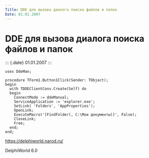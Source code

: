 ```yaml
---
Title: DDE для вызова диалога поиска файлов и папок
Date: 01.01.2007
---
```



DDE для вызова диалога поиска файлов и папок
============================================

::: {.date}
01.01.2007
:::

    uses DdeMan;
     
    procedure TForm1.Button1Click(Sender: TObject);
    begin
      with TDDEClientConv.Create(Self) do
      begin
        ConnectMode := ddeManual;
        ServiceApplication := 'explorer.exe';
        SetLink( 'Folders', 'AppProperties');
        OpenLink;
        ExecuteMacro('[FindFolder(, C:\Мои документы)]', False);
        CloseLink;
        Free;
      end;
    end;

<https://delphiworld.narod.ru/>

DelphiWorld 6.0
